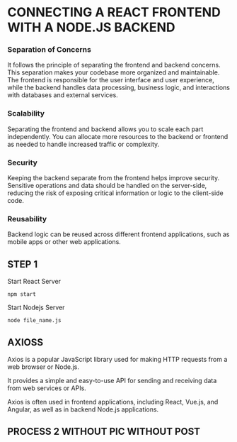 # CONNECTING A REACT FRONTEND WITH A NODE.JS BACKEND

### Separation of Concerns
It follows the principle of separating the frontend and backend concerns. This separation makes your codebase more organized and maintainable. The frontend is responsible for the user interface and user experience, while the backend handles data processing, business logic, and interactions with databases and external services.

### Scalability
Separating the frontend and backend allows you to scale each part independently. You can allocate more resources to the backend or frontend as needed to handle increased traffic or complexity.

### Security
Keeping the backend separate from the frontend helps improve security. Sensitive operations and data should be handled on the server-side, reducing the risk of exposing critical information or logic to the client-side code.

### Reusability
Backend logic can be reused across different frontend applications, such as mobile apps or other web applications.

## STEP 1
Start React Server
```
npm start
```

Start Nodejs Server
```
node file_name.js
```
## AXIOSS
Axios is a popular JavaScript library used for making HTTP requests from a web browser or Node.js. 

It provides a simple and easy-to-use API for sending and receiving data from web services or APIs. 

Axios is often used in frontend applications, including React, Vue.js, and Angular, as well as in backend Node.js applications.

## PROCESS 2 WITHOUT PIC WITHOUT POST




